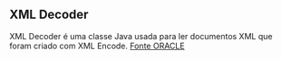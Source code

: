 ## XML Decoder
XML Decoder é uma classe Java usada para ler documentos XML que foram criado com XML Encode. 
[Fonte ORACLE](https://docs.oracle.com/javase/8/docs/api/java/beans/XMLDecoder.html#:~:text=The%20XMLDecoder%20class%20is%20used,used%20just%20like%20the%20ObjectInputStream%20.)
